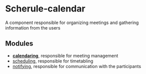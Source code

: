 # Scherule-calendar
A component responsible for organizing meetings and gathering information from the users

## Modules
* **[calendaring](https://github.com/Scherule/Scherule-calendaring)**, responsible for meeting management
* [scheduling](https://github.com/Scherule/Scherule-scheduling), responsible for timetabling
* [notifying](https://github.com/Scherule/Scherule-notifying), responsible for communication with the participants
